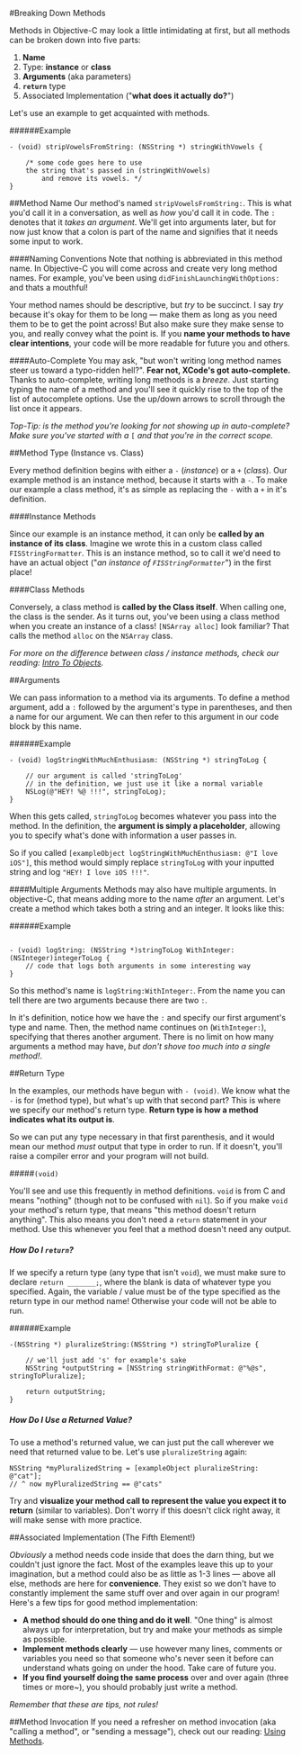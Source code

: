 #Breaking Down Methods

Methods in Objective-C may look a little intimidating at first, but all methods can be broken down into five parts:

1. **Name**
2. Type: **instance** or **class**
3. **Arguments** (aka parameters)
4. **`return`** type 
5. Associated Implementation ("**what does it actually do?**")

Let's use an example to get acquainted with methods.

######Example
```objc
- (void) stripVowelsFromString: (NSString *) stringWithVowels {
	
	/* some code goes here to use 
	the string that's passed in (stringWithVowels)
		and remove its vowels. */
}
```
##Method Name
Our method's named `stripVowelsFromString:`. This is what you'd call it in a conversation, as well as *how* you'd call it in code. The `:` denotes that it *takes an argument*. We'll get into arguments later, but for now just know that a colon is part of the name and signifies that it needs some input to work.

####Naming Conventions
Note that nothing is abbreviated in this method name. In Objective-C you will come across and create very long method names. For example, you've been using `didFinishLaunchingWithOptions:` and thats a mouthful!

Your method names should be descriptive, but *try* to be succinct. I say *try* because it's okay for them to be long — make them as long as you need them to be to get the point across! But also make sure they make sense to you, and really convey what the point is. If you **name your methods to have clear intentions**, your code will be more readable for future you and others. 

####Auto-Complete
You may ask, "but won't writing long method names steer us toward a typo-ridden hell?". **Fear not, XCode's got auto-complete.** Thanks to auto-complete, writing long methods is a *breeze*. Just starting typing the name of a method and you'll see it quickly rise to the top of the list of autocomplete options. Use the up/down arrows to scroll through the list once it appears.

*Top-Tip: is the method you're looking for not showing up in auto-complete? Make sure you've started with a* `[` *and that you're in the correct scope.*

##Method Type (Instance vs. Class)

Every method definition begins with either a `-` (*instance*) or a `+` (*class*). Our example method is an instance method, because it starts with a `-`. To make our example a class method, it's as simple as replacing the `-` with a  `+` in it's definition.

####Instance Methods

Since our example is an instance method, it can only be **called by an instance of its class**. Imagine we wrote this in a custom class called `FISStringFormatter`. This is an instance method, so to call it we'd need to have an actual object ("*an instance of `FISStringFormatter`*") in the first place! 

####Class Methods

Conversely, a class method is **called by the Class itself**. When calling one, the class is the sender. As it turns out, you've been using a class method when you create an instance of a class! `[NSArray alloc]` look familiar? That calls the method `alloc` on the `NSArray` class.

*For more on the difference between class / instance methods, check our reading: [Intro To Objects](https://github.com/learn-co-curriculum/reading-ios-introToObjects#difference-between-an-instance-and-a-class).*

##Arguments

We can pass information to a method via its arguments. To define a method argument, add a `:` followed by the argument's type in parentheses, and then a name for our argument. We can then refer to this argument in our code block by this name.

######Example
```objc
- (void) logStringWithMuchEnthusiasm: (NSString *) stringToLog {
	
	// our argument is called 'stringToLog'
	// in the definition, we just use it like a normal variable
	NSLog(@"HEY! %@ !!!", stringToLog);
}
```
When this gets called, `stringToLog` becomes whatever you pass into  the method. In the definition, the **argument is simply a placeholder**, allowing you to specify what's done with information a user passes in. 

So if you called `[exampleObject logStringWithMuchEnthusiasm: @"I love iOS"]`, this method would simply replace `stringToLog` with your inputted string and log `"HEY! I love iOS !!!"`. 

####Multiple Arguments
Methods may also have multiple arguments. In objective-C, that means adding more to the name *after* an argument. Let's create a method which takes both a string and an integer. It looks like this: 

######Example
```objc

- (void) logString: (NSString *)stringToLog WithInteger: (NSInteger)integerToLog {
	// code that logs both arguments in some interesting way
}
```
So this method's name is `logString:WithInteger:`. From the name you can tell there are two arguments because there are two `:`. 

In it's definition, notice how we have the `:` and specify our first argument's type and name. Then, the method name continues on (`WithInteger:`), specifying that theres another argument. There is no limit on how many arguments a method may have, *but don't shove too much into a single method!*.

##Return Type

In the examples, our methods have begun with `- (void)`. We know what the `-` is for (method type), but what's up with that second part? This is where we specify our method's return type. **Return type is how a method indicates what its output is**. 

So we can put any type necessary in that first parenthesis, and it would mean our method *must* output that type in order to run. If it doesn't, you'll raise a compiler error and your program will not build. 

#####`(void)`

You'll see and use this frequently in method definitions. `void` is from C and means "nothing" (though not to be confused with `nil`). So if you make `void` your method's return type, that means "this method doesn't return anything". This also means you don't need a `return` statement in your method. Use this whenever you feel that a method doesn't need any output. 

##### How Do I `return`?

If we specify a return type (any type that isn't `void`), we must make sure to declare `return _______;`, where the blank is data of whatever type you specified. Again, the variable / value must be of the type specified as the return type in our method name! Otherwise your code will not be able to run. 

######Example
```objc
-(NSString *) pluralizeString:(NSString *) stringToPluralize {
	
	// we'll just add 's' for example's sake
	NSString *outputString = [NSString stringWithFormat: @"%@s", stringToPluralize]; 

	return outputString;
}
```
##### How Do I Use a Returned Value?
To use a method's returned value, we can just put the call wherever we need that returned value to be. Let's use `pluralizeString` again:

````objc
NSString *myPluralizedString = [exampleObject pluralizeString: @"cat"];
// ^ now myPluralizedString == @"cats"
````
Try and **visualize your method call to represent the value you expect it to return** (similar to variables). Don't worry if this doesn't click right away, it will make sense with more practice.

##Associated Implementation (The Fifth Element!)

*Obviously* a method needs code inside that does the darn thing, but we couldn't just ignore the fact. Most of the examples leave this up to your imagination, but a method could also be as little as 1-3 lines — above all else, methods are here for **convenience**. They exist so we don't have to constantly implement the same stuff over and over again in our program! Here's a few tips for good method implementation:

   * **A method should do one thing and do it well**. "One thing" is almost always up for interpretation, but try and make your methods as simple as possible.
   * **Implement methods clearly** — use however many lines, comments or variables you need so that someone who's never seen it before can understand whats going on under the hood. Take care of future you.
   * **If you find yourself doing the same process** over and over again (three times or more~), you should probably just write a method.

*Remember that these are tips, not rules!*

##Method Invocation
If you need a refresher on method invocation (aka "calling a method", or "sending a message"), check out our reading: [Using Methods](https://github.com/learn-co-curriculum/reading-ios-using-methods).


